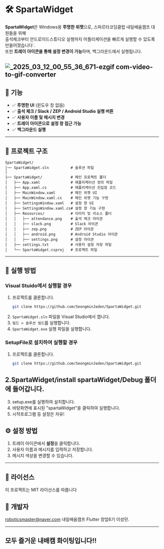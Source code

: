 # 🛠 SpartaWidget

**SpartaWidget**은 Windows용 **투명한 위젯**으로, 스파르타코딩클럽 내일배움캠프 대원들을 위해 </br>출석체크부터 안드로이드스튜디오 실행까지 어플리케이션을 빠르게 실행할 수 있도록 만들어졌습니다`.  
또한 **트레이 아이콘을 통해 설정 변경이 가능**하며, 백그라운드에서 실행됩니다.

![_2025_03_12_00_55_36_671-ezgif com-video-to-gif-converter](https://github.com/user-attachments/assets/3f1ff4e5-06a1-41ba-a728-b20a9ffbc1b8)
---

## 📌 기능
- ✅ **투명한 UI** (윈도우 창 없음)
- ✅ **출석 체크 / Slack / ZEP / Android Studio  실행 버튼**
- ✅ **사용자 이름 및 메시지 변경**
- ✅ **트레이 아이콘으로 설정 창 접근 가능**
- ✅ **백그라운드 실행**

---

## 📂 프로젝트 구조
```plaintext
SpartaWidget/
│── SpartaWidget.sln          # 솔루션 파일
│
├── SpartaWidget/             # 메인 프로젝트 폴더
│   ├── App.xaml              # 애플리케이션 정의 파일
│   ├── App.xaml.cs           # 애플리케이션 진입점 코드
│   ├── MainWindow.xaml       # 메인 위젯 UI
│   ├── MainWindow.xaml.cs    # 메인 위젯 기능 구현
│   ├── SettingsWindow.xaml   # 설정 창 UI
│   ├── SettingsWindow.xaml.cs# 설정 창 기능 구현
│   ├── Resources/            # 이미지 및 리소스 폴더
│   │   ├── attendance.png    # 출석 체크 아이콘
│   │   ├── slack.png         # Slack 아이콘
│   │   ├── zep.png           # ZEP 아이콘
│   │   ├── android.png       # Android Studio 아이콘
│   │   ├── settings.png      # 설정 아이콘
│   ├── settings.txt          # 사용자 설정 저장 파일
│   └── SpartaWidget.csproj   # 프로젝트 파일
```

---

## 🚀 실행 방법

### Visual Stuido에서 실행할 경우
1. 프로젝트를 클론합니다.
   ```sh
   git clone https://github.com/SeongminJaden/SpartaWidget.git
   ```
2. `SpartaWidget.sln` 파일을 Visual Studio에서 엽니다.
3. `빌드 > 솔루션 빌드`를 실행합니다.
4. `SpartaWidget.exe` 실행 파일을 실행합니다.
### SetupFile로 설치하여 실행할 경우
1. 프로젝트를 클론합니다.
   ```sh
   git clone https://github.com/SeongminJaden/SpartaWidget.git
   ```
2.SpartaWidget/install spartaWidget/Debug 폴더에 들어갑니다.
---
3. setup.exe를 실행하여 설치합니다.
4. 바탕화면에 표시된 "spartaWidget"을 클릭하여 실행합니다.
5. 시작프로그램 등 설정은 자유!

## ⚙ 설정 방법
1. 트레이 아이콘에서 **설정**을 클릭합니다.
2. 사용자 이름과 메시지를 입력하고 저장합니다.
3. 메시지 색상을 변경할 수 있습니다.

---

## 📜 라이선스
이 프로젝트는 MIT 라이선스를 따릅니다

## 📌 개발자
roboticsmaster@naver.com
내일배움캠프 Flutter 창업6기 이성민.

---

## 모두 즐거운 내배캠 화이팅입니다!!
